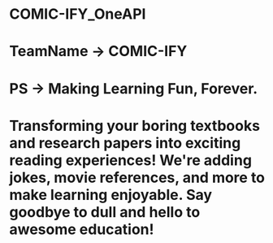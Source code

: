 # COMIC-IFY_OneAPI
# TeamName -> COMIC-IFY
# PS -> Making Learning Fun, Forever.
# Transforming your boring textbooks and research papers into exciting reading experiences! We're adding jokes, movie references, and more to make learning enjoyable. Say goodbye to dull and hello to awesome education!
